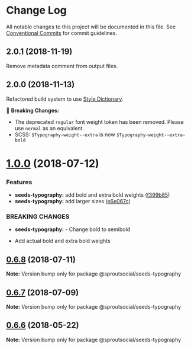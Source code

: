 # Change Log

All notable changes to this project will be documented in this file.
See [Conventional Commits](https://conventionalcommits.org) for commit guidelines.

## 2.0.1 (2018-11-19)
Remove metadata comment from output files.

## 2.0.0 (2018-11-13)
Refactored build system to use [Style Dictionary](https://amzn.github.io/style-dictionary).

🚨 **Breaking Changes:**
- The deprecated `regular` font weight token has been removed. Please use `normal` as an equivalent.
- SCSS: `$Typography-weight--extra` is now `$Typography-weight--extra-bold`


<a name="1.0.0"></a>
# [1.0.0](https://github.com/sproutsocial/seeds/compare/@sproutsocial/seeds-typography@0.6.8...@sproutsocial/seeds-typography@1.0.0) (2018-07-12)


### Features

* **seeds-typography:** add bold and extra bold weights ([f399b85](https://github.com/sproutsocial/seeds/commit/f399b85))
* **seeds-typography:** add larger sizes ([e6e067c](https://github.com/sproutsocial/seeds/commit/e6e067c))


### BREAKING CHANGES

* **seeds-typography:** - Change bold to semibold
- Add actual bold and extra bold weights




<a name="0.6.8"></a>
## [0.6.8](https://github.com/sproutsocial/seeds/compare/@sproutsocial/seeds-typography@0.6.7...@sproutsocial/seeds-typography@0.6.8) (2018-07-11)




**Note:** Version bump only for package @sproutsocial/seeds-typography

<a name="0.6.7"></a>
## [0.6.7](https://github.com/sproutsocial/seeds/compare/@sproutsocial/seeds-typography@0.6.5...@sproutsocial/seeds-typography@0.6.7) (2018-07-09)




**Note:** Version bump only for package @sproutsocial/seeds-typography

<a name="0.6.6"></a>
## [0.6.6](https://github.com/sproutsocial/seeds/compare/@sproutsocial/seeds-typography@0.6.5...@sproutsocial/seeds-typography@0.6.6) (2018-05-22)




**Note:** Version bump only for package @sproutsocial/seeds-typography
